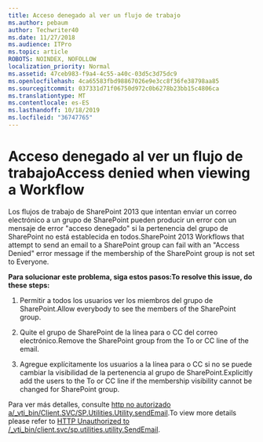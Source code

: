 ```yaml
---
title: Acceso denegado al ver un flujo de trabajo
ms.author: pebaum
author: Techwriter40
ms.date: 11/27/2018
ms.audience: ITPro
ms.topic: article
ROBOTS: NOINDEX, NOFOLLOW
localization_priority: Normal
ms.assetid: 47ceb983-f9a4-4c55-a40c-03d5c3d75dc9
ms.openlocfilehash: 4ca65583fbd98867026e9e3cc8f36fe38798aa85
ms.sourcegitcommit: 037331d71f06750d972c0b6278b23bb15c4806ca
ms.translationtype: MT
ms.contentlocale: es-ES
ms.lasthandoff: 10/18/2019
ms.locfileid: "36747765"
---
```

# <a name="access-denied-when-viewing-a-workflow"></a><span data-ttu-id="6cbfa-102">Acceso denegado al ver un flujo de trabajo</span><span class="sxs-lookup"><span data-stu-id="6cbfa-102">Access denied when viewing a Workflow</span></span>

<span data-ttu-id="6cbfa-103">Los flujos de trabajo de SharePoint 2013 que intentan enviar un correo electrónico a un grupo de SharePoint pueden producir un error con un mensaje de error "acceso denegado" si la pertenencia del grupo de SharePoint no está establecida en todos.</span><span class="sxs-lookup"><span data-stu-id="6cbfa-103">SharePoint 2013 Workflows that attempt to send an email to a SharePoint group can fail with an "Access Denied" error message if the membership of the SharePoint group is not set to Everyone.</span></span>
  
 <span data-ttu-id="6cbfa-104">**Para solucionar este problema, siga estos pasos:**</span><span class="sxs-lookup"><span data-stu-id="6cbfa-104">**To resolve this issue, do these steps:**</span></span>
  
 1. <span data-ttu-id="6cbfa-105">Permitir a todos los usuarios ver los miembros del grupo de SharePoint.</span><span class="sxs-lookup"><span data-stu-id="6cbfa-105">Allow everybody to see the members of the SharePoint group.</span></span>
  
 2. <span data-ttu-id="6cbfa-106">Quite el grupo de SharePoint de la línea para o CC del correo electrónico.</span><span class="sxs-lookup"><span data-stu-id="6cbfa-106">Remove the SharePoint group from the To or CC line of the email.</span></span>
  
 3. <span data-ttu-id="6cbfa-107">Agregue explícitamente los usuarios a la línea para o CC si no se puede cambiar la visibilidad de la pertenencia al grupo de SharePoint.</span><span class="sxs-lookup"><span data-stu-id="6cbfa-107">Explicitly add the users to the To or CC line if the membership visibility cannot be changed for SharePoint group.</span></span>
  
<span data-ttu-id="6cbfa-108">Para ver más detalles, consulte [http no autorizado a/_vti_bin/Client.SVC/SP.Utilities.Utility.sendEmail](https://go.microsoft.com/fwlink/?linkid=2044694&amp;clcid=0x409).</span><span class="sxs-lookup"><span data-stu-id="6cbfa-108">To view more details please refer to [HTTP Unauthorized to /_vti_bin/client.svc/sp.utilities.utility.SendEmail](https://go.microsoft.com/fwlink/?linkid=2044694&amp;clcid=0x409).</span></span>
  